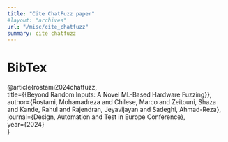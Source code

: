 ```yaml
---
title: "Cite ChatFuzz paper"
#layout: "archives"
url: "/misc/cite_chatfuzz"
summary: cite chatfuzz
---
```


# BibTex

@article{rostami2024chatfuzz,  
  title={{Beyond Random Inputs: A Novel ML-Based Hardware Fuzzing}},  
  author={Rostami, Mohamadreza and Chilese, Marco and Zeitouni, Shaza and Kande, Rahul and Rajendran, Jeyavijayan and Sadeghi, Ahmad-Reza},  
  journal={Design, Automation and Test in Europe Conference},  
  year={2024}  
}   